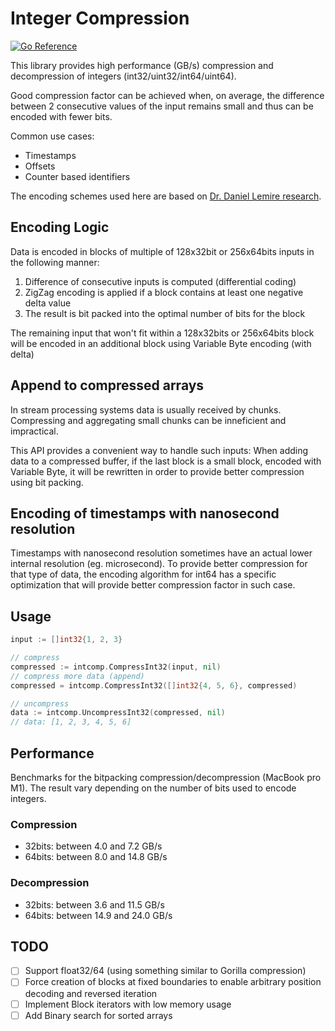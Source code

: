 # Integer Compression

[![Go Reference](https://pkg.go.dev/badge/github.com/ronanh/intcomp.svg)](https://pkg.go.dev/github.com/ronanh/intcomp)

This library provides high performance (GB/s) compression and decompression of integers (int32/uint32/int64/uint64).

Good compression factor can be achieved when, on average, the difference between 2 consecutive
values of the input remains small and thus can be encoded with fewer bits.

Common use cases:

- Timestamps
- Offsets
- Counter based identifiers

The encoding schemes used here are based on [Dr. Daniel Lemire research](https://lemire.me/blog/2012/09/12/fast-integer-compression-decoding-billions-of-integers-per-second/).

## Encoding Logic

Data is encoded in blocks of multiple of 128x32bit or 256x64bits inputs in the
following manner:

1. Difference of consecutive inputs is computed (differential coding)
2. ZigZag encoding is applied if a block contains at least one negative delta value
3. The result is bit packed into the optimal number of bits for the block

The remaining input that won't fit within a 128x32bits or 256x64bits block will be encoded
in an additional block using Variable Byte encoding (with delta)

## Append to compressed arrays

In stream processing systems data is usually received by chunks.
Compressing and aggregating small chunks can be inneficient and impractical.

This API provides a convenient way to handle such inputs:
When adding data to a compressed buffer, if the last block is a small block, encoded with Variable Byte,
it will be rewritten in order to provide better compression using bit packing.

## Encoding of timestamps with nanosecond resolution

Timestamps with nanosecond resolution sometimes have an actual lower internal resolution (eg. microsecond).
To provide better compression for that type of data, the encoding algorithm for int64 has a specific
optimization that will provide better compression factor in such case.

## Usage

```go
input := []int32{1, 2, 3}

// compress
compressed := intcomp.CompressInt32(input, nil)
// compress more data (append)
compressed = intcomp.CompressInt32([]int32{4, 5, 6}, compressed)

// uncompress
data := intcomp.UncompressInt32(compressed, nil)
// data: [1, 2, 3, 4, 5, 6]
```

## Performance

Benchmarks for the bitpacking compression/decompression (MacBook pro M1).
The result vary depending on the number of bits used to encode integers.

### Compression

- 32bits: between 4.0 and 7.2 GB/s
- 64bits: between 8.0 and 14.8 GB/s

### Decompression

- 32bits: between 3.6 and 11.5 GB/s
- 64bits: between 14.9 and 24.0 GB/s

## TODO

- [ ] Support float32/64 (using something similar to Gorilla compression)
- [ ] Force creation of blocks at fixed boundaries to enable arbitrary position decoding and reversed iteration
- [ ] Implement Block iterators with low memory usage
- [ ] Add Binary search for sorted arrays
